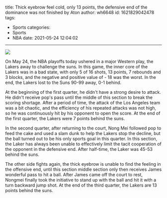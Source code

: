 title: Thick eyebrow feel cold, only 13 points, the defensive end of the dominance was not finished by Aton
author: wh6648
id: 1621829042478
tags: 
- Sports
categories: 
- Sports
- NBA
date: 2021-05-24 12:04:02
---
![](https://p2.itc.cn/q_70/images01/20210524/1aa72093fab84c03ac81023c4d457156.jpeg)


On May 24, the NBA playoffs today ushered in a major Western play, the Lakers away to challenge the suns. In this game, the inner core of the Lakers was in a bad state, with only 5 of 16 shots, 13 points, 7 rebounds and 3 blocks, and the negative and positive value of - 18 was the worst. In the end, the Lakers lost to the Suns 90-99 away, 0-1 behind.

At the beginning of the first quarter, he didn't have a strong desire to attack. He didn't receive pop's pass until the middle of this section to break the scoring shortage. After a period of time, the attack of the Los Angeles team was a bit chaotic, and the efficiency of his repeated attacks was not high, so he was continuously hit by his opponent to open the score. At the end of the first quarter, the Lakers were 7 points behind the suns.

In the second quarter, after returning to the court, Nong Mei followed pop to feed the cake and used a slam dunk to help the Lakers stop the decline, but the ball turned out to be his only sports goal in this quarter. In this section, the Laker has always been unable to effectively limit the tacit cooperation of the opponent in the defensive end. After half-time, the Laker was 45-53 behind the suns.

The other side fights again, the thick eyebrow is unable to find the feeling in the offensive end, until this section middle section only then receives James wonderful pass to hit a ball. After James came off the court to rest, Nongmei finally took the initiative to stand up with the ball and hit it with a turn backward jump shot. At the end of the third quarter, the Lakers are 13 points behind the suns.

